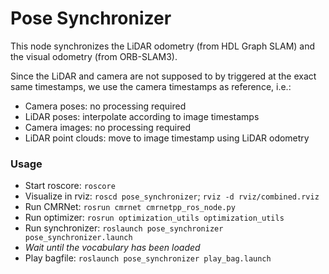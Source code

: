 # Pose Synchronizer

This node synchronizes the LiDAR odometry (from HDL Graph SLAM) and the visual odometry (from ORB-SLAM3).

Since the LiDAR and camera are not supposed to by triggered at the exact same timestamps, we use the camera timestamps as reference, i.e.:
- Camera poses: no processing required
- LiDAR poses: interpolate according to image timestamps
- Camera images: no processing required
- LiDAR point clouds: move to image timestamp using LiDAR odometry


### Usage

- Start roscore: `roscore`
- Visualize in rviz: `roscd pose_synchronizer`; `rviz -d rviz/combined.rviz`
- Run CMRNet: `rosrun cmrnet cmrnetpp_ros_node.py`
- Run optimizer: `rosrun optimization_utils optimization_utils`
- Run synchronizer: `roslaunch pose_synchronizer pose_synchronizer.launch`
- _Wait until the vocabulary has been loaded_
- Play bagfile: `roslaunch pose_synchronizer play_bag.launch`
